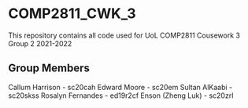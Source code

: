 # COMP2811_CWK_3
This repository contains all code used for UoL COMP2811 Cousework 3 Group 2 2021-2022

## Group Members
Callum Harrison - sc20cah
Edward Moore - sc20em
Sultan AlKaabi - sc20skss
Rosalyn Fernandes - ed19r2cf
Enson (Zheng Luk) - sc20zrl
